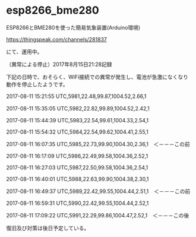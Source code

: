 # esp8266_bme280
ESP8266とBME280を使った簡易気象装置(Arduino環境)

https://thingspeak.com/channels/281837

にて、運用中。

（異常による停止）2017年8月15日21:28記録

下記の日時で、おそらく、WiFi接続での異常が発生し、電池が急激になくなり動作を停止したようです。

2017-08-11 15:21:55 UTC,5981,22.48,99.87,1004.52,2.66,1  

2017-08-11 15:35:05 UTC,5982,22.82,99.89,1004.52,2.42,1　　

2017-08-11 15:44:39 UTC,5983,22.54,99.61,1004.33,2.54,1

2017-08-11 15:54:32 UTC,5984,22.54,99.62,1004.41,2.55,1

2017-08-11 16:07:35 UTC,5985,22.73,99.90,1004.30,2.36,1　＜－－－この前

2017-08-11 16:17:09 UTC,5986,22.49,99.58,1004.36,2.52,1

2017-08-11 16:27:03 UTC,5987,22.50,99.58,1004.36,2.54,1

2017-08-11 16:40:01 UTC,5988,22.63,99.90,1004.38,2.30,1

2017-08-11 16:49:37 UTC,5989,22.42,99.55,1004.44,2.51,1　＜－－－この前

2017-08-11 16:59:31 UTC,5990,22.42,99.55,1004.44,2.52,1

2017-08-11 17:09:22 UTC,5991,22.29,99.86,1004.47,2.52,1　＜－－－この後


復旧及び対策は後日予定している。
